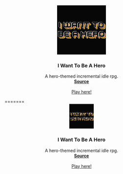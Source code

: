<!-- PROJECT LOGO -->
<br />
<div align="center">
  <a href="https://github.com/github_username/repo_name">
    <img src="favicon.png" alt="Logo" width="160" height="160">
  </a>

<h3 align="center">I Want To Be A Hero</h3>

  <p align="center">
    A hero-themed incremental idle rpg.
    <br />
    <a href="https://github.com/Skeyne/I-want-to-be-a-hero"><strong>Source</strong></a>
    <br />
    <br />
    <a href="https://skeyne.github.io/I-want-to-be-a-hero/">Play here!</a>
  </p>
</div>
=======
<!-- PROJECT LOGO -->
<br />
<div align="center">
  <a href="https://github.com/github_username/repo_name">
    <img src="favicon.png" alt="Logo" width="80" height="80">
  </a>

<h3 align="center">I Want To Be A Hero</h3>

  <p align="center">
    A hero-themed incremental idle rpg.
    <br />
    <a href="https://github.com/Skeyne/I-want-to-be-a-hero"><strong>Source</strong></a>
    <br />
    <br />
    <a href="https://skeyne.github.io/I-want-to-be-a-hero/">Play here!</a>
  </p>
</div>

